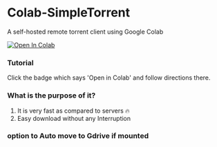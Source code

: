 # Colab-SimpleTorrent
A self-hosted remote torrent client using Google Colab

<a href="https://colab.research.google.com/github/jebatgila/Colab-SimpleTorrent/blob/master/Colab-SimpleTorrent.ipynb" target="_parent"><img src="https://colab.research.google.com/assets/colab-badge.svg" alt="Open In Colab"/></a>

### Tutorial
Click the badge which says 'Open in Colab' and follow directions there.

### What is the purpose of it?
1. It is very fast as compared to servers 🔥
2. Easy download without any Interruption

### option to Auto move to Gdrive if mounted
